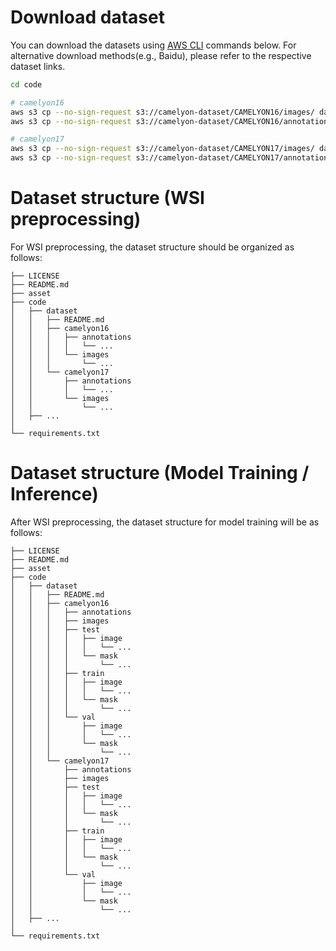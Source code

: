 # Download dataset 

You can download the datasets using [AWS CLI](https://aws.amazon.com/cli/?nc1=h_ls) commands below. For alternative download methods(e.g., Baidu), please refer to the respective dataset links.

```bash
cd code

# camelyon16
aws s3 cp --no-sign-request s3://camelyon-dataset/CAMELYON16/images/ dataset/camelyon16/images/ --recursive
aws s3 cp --no-sign-request s3://camelyon-dataset/CAMELYON16/annotations/ dataset/camelyon16/annotations/ --recursive

# camelyon17
aws s3 cp --no-sign-request s3://camelyon-dataset/CAMELYON17/images/ dataset/camelyon17/images/ --recursive
aws s3 cp --no-sign-request s3://camelyon-dataset/CAMELYON17/annotations/ dataset/camelyon17/annotations/ --recursive
```

# Dataset structure (WSI preprocessing)

For WSI preprocessing, the dataset structure should be organized as follows:

```
├── LICENSE
├── README.md
├── asset
├── code
│   ├── dataset
│   │   ├── README.md
│   │   ├── camelyon16
│   │   │   ├── annotations
│   │   │   │   └── ...
│   │   │   └── images
│   │   │       └── ...
│   │   └── camelyon17
│   │       ├── annotations
│   │       │   └── ...
│   │       └── images
│   │           └── ...
│   ├── ...
│   
└── requirements.txt
```

# Dataset structure (Model Training / Inference)

After WSI preprocessing, the dataset structure for model training will be as follows:

```
├── LICENSE
├── README.md
├── asset
├── code
│   ├── dataset
│   │   ├── README.md
│   │   ├── camelyon16
│   │   │   ├── annotations
│   │   │   ├── images
│   │   │   ├── test
│   │   │   │   ├── image
│   │   │   │   │   └── ...
│   │   │   │   └── mask
│   │   │   │       └── ...
│   │   │   ├── train
│   │   │   │   ├── image
│   │   │   │   │   └── ...
│   │   │   │   └── mask
│   │   │   │       └── ...
│   │   │   └── val
│   │   │       ├── image
│   │   │       │   └── ...
│   │   │       └── mask
│   │   │           └── ...
│   │   └── camelyon17
│   │       ├── annotations
│   │       ├── images
│   │       ├── test
│   │       │   ├── image
│   │       │   │   └── ...
│   │       │   └── mask
│   │       │       └── ...
│   │       ├── train
│   │       │   ├── image
│   │       │   │   └── ...
│   │       │   └── mask
│   │       │       └── ...
│   │       └── val
│   │           ├── image
│   │           │   └── ...
│   │           └── mask
│   │               └── ...
│   ├── ...
│   
└── requirements.txt
```